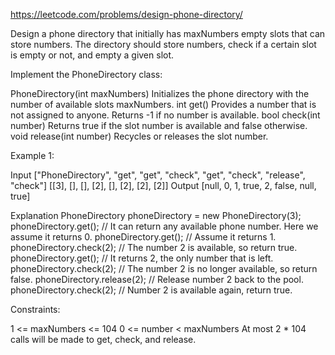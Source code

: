 https://leetcode.com/problems/design-phone-directory/

Design a phone directory that initially has maxNumbers empty slots that can store numbers. The directory should store numbers, check if a certain slot is empty or not, and empty a given slot.

Implement the PhoneDirectory class:

PhoneDirectory(int maxNumbers) Initializes the phone directory with the number of available slots maxNumbers.
int get() Provides a number that is not assigned to anyone. Returns -1 if no number is available.
bool check(int number) Returns true if the slot number is available and false otherwise.
void release(int number) Recycles or releases the slot number.
 

Example 1:

Input
["PhoneDirectory", "get", "get", "check", "get", "check", "release", "check"]
[[3], [], [], [2], [], [2], [2], [2]]
Output
[null, 0, 1, true, 2, false, null, true]

Explanation
PhoneDirectory phoneDirectory = new PhoneDirectory(3);
phoneDirectory.get();      // It can return any available phone number. Here we assume it returns 0.
phoneDirectory.get();      // Assume it returns 1.
phoneDirectory.check(2);   // The number 2 is available, so return true.
phoneDirectory.get();      // It returns 2, the only number that is left.
phoneDirectory.check(2);   // The number 2 is no longer available, so return false.
phoneDirectory.release(2); // Release number 2 back to the pool.
phoneDirectory.check(2);   // Number 2 is available again, return true.
 

Constraints:

1 <= maxNumbers <= 104
0 <= number < maxNumbers
At most 2 * 104 calls will be made to get, check, and release.
